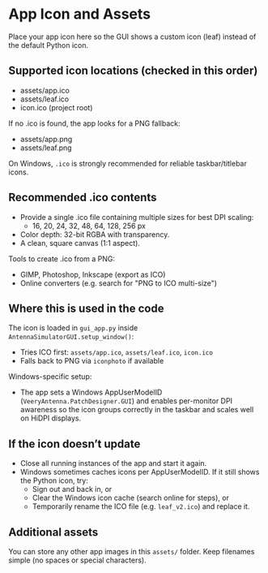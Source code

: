 # App Icon and Assets

Place your app icon here so the GUI shows a custom icon (leaf) instead of the default Python icon.

## Supported icon locations (checked in this order)
- assets/app.ico
- assets/leaf.ico
- icon.ico (project root)

If no .ico is found, the app looks for a PNG fallback:
- assets/app.png
- assets/leaf.png

On Windows, `.ico` is strongly recommended for reliable taskbar/titlebar icons.

## Recommended .ico contents
- Provide a single .ico file containing multiple sizes for best DPI scaling:
  - 16, 20, 24, 32, 48, 64, 128, 256 px
- Color depth: 32-bit RGBA with transparency.
- A clean, square canvas (1:1 aspect).

Tools to create .ico from a PNG:
- GIMP, Photoshop, Inkscape (export as ICO)
- Online converters (e.g. search for "PNG to ICO multi-size")

## Where this is used in the code
The icon is loaded in `gui_app.py` inside `AntennaSimulatorGUI.setup_window()`:
- Tries ICO first: `assets/app.ico`, `assets/leaf.ico`, `icon.ico`
- Falls back to PNG via `iconphoto` if available

Windows-specific setup:
- The app sets a Windows AppUserModelID (`VeeryAntenna.PatchDesigner.GUI`) and enables per-monitor DPI awareness so the icon groups correctly in the taskbar and scales well on HiDPI displays.

## If the icon doesn’t update
- Close all running instances of the app and start it again.
- Windows sometimes caches icons per AppUserModelID. If it still shows the Python icon, try:
  - Sign out and back in, or
  - Clear the Windows icon cache (search online for steps), or
  - Temporarily rename the ICO file (e.g. `leaf_v2.ico`) and replace it.

## Additional assets
You can store any other app images in this `assets/` folder. Keep filenames simple (no spaces or special characters).
